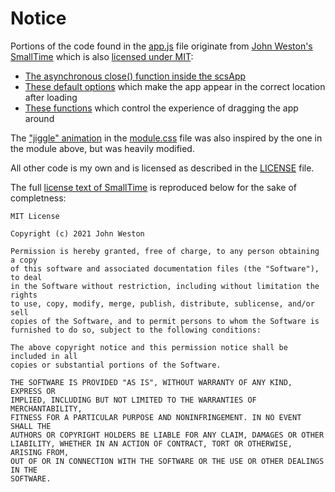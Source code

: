 # Notice

Portions of the code found in the [app.js](./scripts/app.js) file originate from [John Weston's SmallTime](https://github.com/unsoluble/smalltime) which is also [licensed under MIT](https://github.com/unsoluble/smalltime/blob/main/LICENSE):

- [The asynchronous close() function inside the scsApp](https://github.com/arcanistzed/scs/blob/277783cbc04ab2ced66f231fc68c666d1ba6e42c/scripts/module.js#L32-L55)
- [These default options](https://github.com/arcanistzed/scs/blob/4ef546e9bc7bd66a94d77534155db0989abfa1f6/scripts/module.js#L59-L86) which make the app appear in the correct location after loading
- [These functions](https://github.com/arcanistzed/scs/blob/277783cbc04ab2ced66f231fc68c666d1ba6e42c/scripts/module.js#L121-L228) which control the experience of dragging the app around

The ["jiggle" animation](https://github.com/arcanistzed/scs/blob/277783cbc04ab2ced66f231fc68c666d1ba6e42c/styles/module.css#L81-L91) in the [module.css](./styles/module.css) file was also inspired by the one in the module above, but was heavily modified.

All other code is my own and is licensed as described in the [LICENSE](LICENSE) file.

The full [license text of SmallTime](https://github.com/unsoluble/smalltime/blob/main/LICENSE) is reproduced below for the sake of completness:

```text
MIT License

Copyright (c) 2021 John Weston

Permission is hereby granted, free of charge, to any person obtaining a copy
of this software and associated documentation files (the "Software"), to deal
in the Software without restriction, including without limitation the rights
to use, copy, modify, merge, publish, distribute, sublicense, and/or sell
copies of the Software, and to permit persons to whom the Software is
furnished to do so, subject to the following conditions:

The above copyright notice and this permission notice shall be included in all
copies or substantial portions of the Software.

THE SOFTWARE IS PROVIDED "AS IS", WITHOUT WARRANTY OF ANY KIND, EXPRESS OR
IMPLIED, INCLUDING BUT NOT LIMITED TO THE WARRANTIES OF MERCHANTABILITY,
FITNESS FOR A PARTICULAR PURPOSE AND NONINFRINGEMENT. IN NO EVENT SHALL THE
AUTHORS OR COPYRIGHT HOLDERS BE LIABLE FOR ANY CLAIM, DAMAGES OR OTHER
LIABILITY, WHETHER IN AN ACTION OF CONTRACT, TORT OR OTHERWISE, ARISING FROM,
OUT OF OR IN CONNECTION WITH THE SOFTWARE OR THE USE OR OTHER DEALINGS IN THE
SOFTWARE.
```

